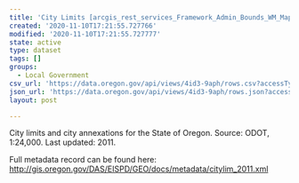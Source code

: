 ```yaml
---
title: 'City Limits [arcgis_rest_services_Framework_Admin_Bounds_WM_MapServer_0]'
created: '2020-11-10T17:21:55.727766'
modified: '2020-11-10T17:21:55.727777'
state: active
type: dataset
tags: []
groups:
  - Local Government
csv_url: 'https://data.oregon.gov/api/views/4id3-9aph/rows.csv?accessType=DOWNLOAD'
json_url: 'https://data.oregon.gov/api/views/4id3-9aph/rows.json?accessType=DOWNLOAD'
layout: post

---
```

City limits and city annexations for the State of Oregon. Source: ODOT, 1:24,000. Last updated: 2011.

Full metadata record can be found here: http://gis.oregon.gov/DAS/EISPD/GEO/docs/metadata/citylim_2011.xml
